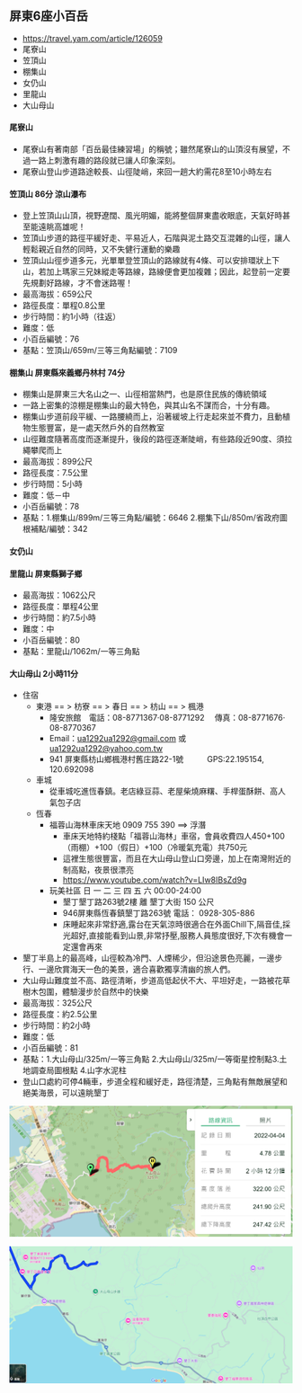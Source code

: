 ## 屏東6座小百岳
- https://travel.yam.com/article/126059
- 尾寮山
- 笠頂山
- 棚集山
- 女仍山
- 里龍山
- 大山母山

####  尾寮山
- 尾寮山有著南部「百岳最佳練習場」的稱號；雖然尾寮山的山頂沒有展望，不過一路上刺激有趣的路段就已讓人印象深刻。
- 尾寮山登山步道路途較長、山徑陡峭，來回一趟大約需花8至10小時左右
####  笠頂山  86分   涼山瀑布
- 登上笠頂山山頂，視野遼闊、風光明媚，能將整個屏東盡收眼底，天氣好時甚至能遠眺高雄呢！
- 笠頂山步道的路徑平緩好走、平易近人，石階與泥土路交互混雜的山徑，讓人輕鬆親近自然的同時，又不失健行運動的樂趣
- 笠頂山山徑步道多元，光單單登笠頂山的路線就有4條、可以安排環狀上下山，若加上瑪家三兄妹縱走等路線，路線便會更加複雜；因此，起登前一定要先規劃好路線，才不會迷路喔！
- 最高海拔：659公尺
- 路徑長度：單程0.8公里
- 步行時間：約1小時（往返）
- 難度：低
- 小百岳編號：76
- 基點：笠頂山/659m/三等三角點編號：7109
####  棚集山  屏東縣來義鄉丹林村   74分
- 棚集山是屏東三大名山之一、山徑相當熱門，也是原住民族的傳統領域
- 一路上密集的涼棚是棚集山的最大特色，與其山名不謀而合，十分有趣。
- 棚集山步道前段平緩、一路腰繞而上，沿著緩坡上行走起來並不費力，且動植物生態豐富，是一處天然戶外的自然教室
- 山徑難度隨著高度而逐漸提升，後段的路徑逐漸陡峭，有些路段近90度、須拉繩攀爬而上
- 最高海拔：899公尺
- 路徑長度：7.5公里
- 步行時間：5小時
- 難度：低－中
- 小百岳編號：78
- 基點：1.棚集山/899m/三等三角點/編號：6646  2.棚集下山/850m/省政府圖根補點/編號：342
#### 女仍山
#### 里龍山 屏東縣獅子鄉
- 最高海拔：1062公尺
- 路徑長度：單程4公里
- 步行時間：約7.5小時
- 難度：中
- 小百岳編號：80
- 基點：里龍山/1062m/一等三角點

#### 大山母山   2小時11分
- 住宿
  - 東港 == >  枋寮 == > 春日   == >  枋山 == >  楓港
    - 隆安旅館　電話：08-8771367‧08-8771292　 傳真：08-8771676‧08-8770367
    - Email：ua1292ua1292@gmail.com 或 ua1292ua1292@yahoo.com.tw
    - 941 屏東縣枋山鄉楓港村舊庄路22-1號　　　GPS:22.195154, 120.692098
  - 車城
    - 從車城吃進恆春鎮。老店綠豆蒜、老屋柴燒麻糬、手桿蛋酥餅、高人氣包子店  
  - 恆春
    - 福蓉山海林車床天地 0909 755 390  ==> 浮潛
      - 車床天地特約棧點「福蓉山海林」車宿，會員收費四人450+100（雨棚）+100（假日）+100（冷暖氣充電）共750元
      - 這裡生態很豐富，而且在大山母山登山口旁邊，加上在南灣附近的制高點，夜景很漂亮
      - https://www.youtube.com/watch?v=LIw8IBsZd9g 
    - 玩美社區  日 一 二 三 四 五 六 00:00-24:00
      - 墾丁墾丁路263號2樓   離 墾丁大街 150 公尺
      - 946屏東縣恆春鎮墾丁路263號  電話： 0928-305-886
      - 床睡起來非常舒適,露台在天氣涼時很適合在外面Chill下,隔音佳,採光超好,直接能看到山景,非常抒壓,服務人員態度很好,下次有機會一定還會再來
- 墾丁半島上的最高峰，山徑較為冷門、人煙稀少，但沿途景色亮麗，一邊步行、一邊欣賞海天一色的美景，適合喜歡獨享清幽的旅人們。
- 大山母山難度並不高、路徑清晰，步道高低起伏不大、平坦好走，一路被花草樹木包圍，體驗漫步於自然中的快樂
- 最高海拔：325公尺
- 路徑長度：約2.5公里
- 步行時間：約2小時
- 難度：低
- 小百岳編號：81
- 基點：1.大山母山/325m/一等三角點 2.大山母山/325m/一等衛星控制點3.土地調查局圖根點 4.山字水泥柱
- 登山口處約可停4輛車，步道全程和緩好走，路徑清楚，三角點有無敵展望和絕美海景，可以遠眺墾丁

![屏東_大山母山_2](屏東_大山母山_2.png)

![屏東_大山母山](屏東_大山母山.png)

